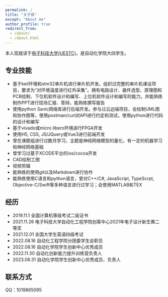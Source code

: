 ```yaml
---
permalink: /
title: "关于我"
except: "About me"
author_profile: true
redirect_from: 
  - /about/
  - /about.html
---
```


本人现就读于[电子科技大学(UESTC)](https://www.uestc.edu.cn/1d047b07b9d953022ac7aa77c318837a.html?n=8e7z368tn51)，是自动化学院大四学生。


## 专业技能
- 基于keil环境和stm32单片机进行单片机开发。组织过完整的单片机课设项目，要求为“对环境温度进行红外采集”。拥有电路设计、器件选型、原理图和PCB绘制、下位机软件设计和编写、上位机软件设计和编写的能力。并能熟练制作PPT进行现场汇报、答辩，能熟练撰写报告
- 使用python Sanic网络库进行后端开发。参与过云边端项目，会绘制UML图和协作图等，使用postman/curl对API进行约定和测试，使用python进行代码的设计和编写
- 基于vivado或micro libero环境进行FPGA开发
- 使用H5, CSS, JS/JQuery或Vue3进行前端开发
- 曾在课题组进行过数月学习，主题是神经网络模型的量化，有一定的机器学习和神经网络基础
- 曾学习过基于XCODE平台的ios/cocoa开发
- CAD绘制工图
- 视频剪辑
- 能熟练的使用git以及Markdown进行协作
- 能熟练使用C语言和python语言，曾对C++/C#, JavaScript, TypeScrpt, Objective-C/Swift等多种语言进行过学习；会使用MATLAB和TEX

## 经历
- 2019.11.1 全国计算机等级考试二级证书
- 2021.11.26 电子科技大学自动化工程学院创客中心2021年电子设计新生赛二等奖
- 2021.12.01 全国大学生英语四级考试
- 2022.08.16 自动化工程学院分团委学生会职员
- 2022.08.16 自动化学院学生创新中心优秀成员
- 2022.11.30 自动化创新能力提升训练营负责人
- 2023.08.31 自动化学院学生创新中心优秀成员、负责人

## 联系方式
QQ：1019865095<br>
